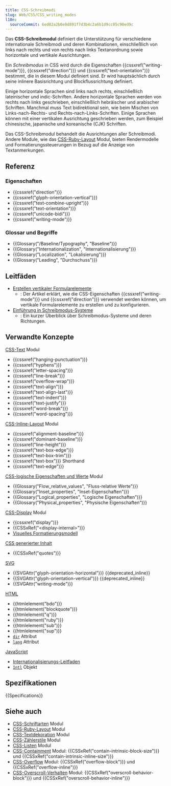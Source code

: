 ```yaml
---
title: CSS-Schreibmodi
slug: Web/CSS/CSS_writing_modes
l10n:
  sourceCommit: 6ed02a2b0e0d891f7d3b4c2a6b1d9cc05c90ed9c
---
```


Das **CSS-Schreibmodul** definiert die Unterstützung für verschiedene internationale Schreibmodi und deren Kombinationen, einschließlich von links nach rechts und von rechts nach links Textanordnung sowie horizontale und vertikale Ausrichtungen.

Ein _Schreibmodus_ in CSS wird durch die Eigenschaften {{cssxref("writing-mode")}}, {{cssxref("direction")}} und {{cssxref("text-orientation")}} bestimmt, die in diesem Modul definiert sind. Er wird hauptsächlich durch seine inlinere Basisrichtung und Blockflussrichtung definiert.

Einige horizontale Sprachen sind links nach rechts, einschließlich lateinischer und indic-Schriften. Andere horizontale Sprachen werden von rechts nach links geschrieben, einschließlich hebräischer und arabischer Schriften. Manchmal muss Text bidirektional sein, wie beim Mischen von Links-nach-Rechts- und Rechts-nach-Links-Schriften. Einige Sprachen können mit einer vertikalen Ausrichtung geschrieben werden, zum Beispiel chinesische, japanische und koreanische (CJK) Schriften.

Das CSS-Schreibmodul behandelt die Ausrichtungen aller Schreibmodi. Andere Module, wie das [CSS-Ruby-Layout](/de/docs/Web/CSS) Modul, bieten Rendermodelle und Formatierungssteuerungen in Bezug auf die Anzeige von Textanmerkungen.

## Referenz

### Eigenschaften

- {{cssxref("direction")}}
- {{cssxref("glyph-orientation-vertical")}}
- {{cssxref("text-combine-upright")}}
- {{cssxref("text-orientation")}}
- {{cssxref("unicode-bidi")}}
- {{cssxref("writing-mode")}}

### Glossar und Begriffe

- {{Glossary("/Baseline/Typography", "Baseline")}}
- {{Glossary("Internationalization", "Internationalisierung")}}
- {{Glossary("Localization", "Lokalisierung")}}
- {{Glossary("Leading", "Durchschuss")}}

## Leitfäden

- [Erstellen vertikaler Formularelemente](/de/docs/Web/CSS/CSS_writing_modes/Vertical_controls)
  - : Der Artikel erklärt, wie die CSS-Eigenschaften {{cssxref("writing-mode")}} und {{cssxref("direction")}} verwendet werden können, um vertikale Formularelemente zu erstellen und zu konfigurieren.
- [Einführung in Schreibmodus-Systeme](/de/docs/Web/CSS/CSS_writing_modes/Writing_mode_systems)
  - : Ein kurzer Überblick über Schreibmodus-Systeme und deren Richtungen.

## Verwandte Konzepte

[CSS-Text](/de/docs/Web/CSS/CSS_text) Modul

- {{cssxref("hanging-punctuation")}}
- {{cssxref("hyphens")}}
- {{cssxref("letter-spacing")}}
- {{cssxref("line-break")}}
- {{cssxref("overflow-wrap")}}
- {{cssxref("text-align")}}
- {{cssxref("text-align-last")}}
- {{cssxref("text-indent")}}
- {{cssxref("text-justify")}}
- {{cssxref("word-break")}}
- {{cssxref("word-spacing")}}

[CSS-Inline-Layout](/de/docs/Web/CSS/CSS_inline_layout) Modul

- {{cssxref("alignment-baseline")}}
- {{cssxref("dominant-baseline")}}
- {{cssxref("line-height")}}
- {{cssxref("text-box-edge")}}
- {{cssxref("text-box-trim")}}
- {{cssxref("text-box")}} Shorthand
- {{cssxref("text-edge")}}

[CSS-logische Eigenschaften und Werte](/de/docs/Web/CSS/CSS_logical_properties_and_values) Modul

- {{Glossary("Flow_relative_values", "Fluss-relative Werte")}}
- {{Glossary("Inset_properties", "Inset-Eigenschaften")}}
- {{Glossary("Logical_properties", "Logische Eigenschaften")}}
- {{Glossary("Physical_properties", "Physische Eigenschaften")}}

[CSS-Display](/de/docs/Web/CSS/CSS_display) Modul

- {{cssxref("display")}}
- {{CSSxRef("&lt;display-internal&gt;")}}
- [Visuelles Formatierungsmodell](/de/docs/Web/CSS/CSS_display/Visual_formatting_model)

[CSS generierter Inhalt](/de/docs/Web/CSS/CSS_generated_content)

- {{CSSxRef("quotes")}}

[SVG](/de/docs/Web/SVG)

- {{SVGAttr("glyph-orientation-horizontal")}} {{deprecated_inline}}
- {{SVGAttr("glyph-orientation-vertical")}} {{deprecated_inline}}
- {{SVGAttr("writing-mode")}}

[HTML](/de/docs/Web/HTML)

- {{htmlelement("bdo")}}
- {{htmlelement("blockquote")}}
- {{htmlelement("q")}}
- {{htmlelement("ruby")}}
- {{htmlelement("sub")}}
- {{htmlelement("sup")}}
- [`dir`](/de/docs/Web/HTML/Reference/Global_attributes/dir) Attribut
- [`lang`](/de/docs/Web/HTML/Reference/Global_attributes/lang) Attribut

[JavaScript](/de/docs/Web/JavaScript)

- [Internationalisierungs-Leitfaden](/de/docs/Web/JavaScript/Guide/Internationalization)
- [`Intl`](/de/docs/Web/JavaScript/Reference/Global_Objects/Intl) Objekt

## Spezifikationen

{{Specifications}}

## Siehe auch

- [CSS-Schriftarten](/de/docs/Web/CSS/CSS_fonts) Modul
- [CSS-Ruby-Layout](/de/docs/Web/CSS/CSS_ruby_layout) Modul
- [CSS-Textdekoration](/de/docs/Web/CSS/CSS_text_decoration) Modul
- [CSS-Zählerstile](/de/docs/Web/CSS/CSS_counter_styles) Modul
- [CSS-Listen](/de/docs/Web/CSS/CSS_lists) Modul
- [CSS-Containment](/de/docs/Web/CSS/CSS_containment) Modul: {{CSSxRef("contain-intrinsic-block-size")}} und {{CSSxRef("contain-intrinsic-inline-size")}}
- [CSS-Overflow](/de/docs/Web/CSS/CSS_overflow) Modul: {{CSSxRef("overflow-block")}} und {{CSSxRef("overflow-inline")}}
- [CSS-Overscroll-Verhalten](/de/docs/Web/CSS/CSS_overscroll_behavior) Modul: {{CSSxRef("overscroll-behavior-block")}} und {{CSSxRef("overscroll-behavior-inline")}}
